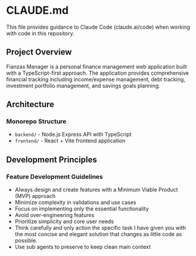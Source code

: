 # CLAUDE.md

This file provides guidance to Claude Code (claude.ai/code) when working with code in this repository.

## Project Overview

Fianzas Manager is a personal finance management web application built with a TypeScript-first approach. The application provides comprehensive financial tracking including income/expense management, debt tracking, investment portfolio management, and savings goals planning.

## Architecture

### Monorepo Structure
- `backend/` - Node.js Express API with TypeScript
- `frontend/` - React + Vite frontend application

## Development Principles

### Feature Development Guidelines
- Always design and create features with a Minimum Viable Product (MVP) approach
- Minimize complexity in validations and use cases
- Focus on implementing only the essential functionality
- Avoid over-engineering features
- Prioritize simplicity and core user needs
- Think carefully and only action the specific task I have given you with the most concise and elegant solution that changes as little code as possible.
- Use sub agents to preserve to keep clean main context
